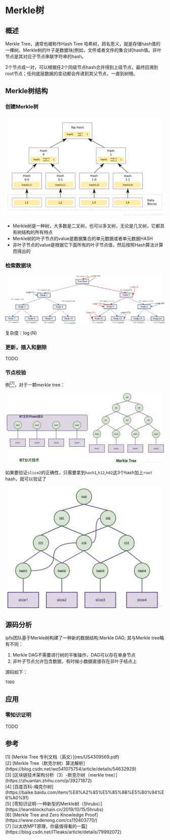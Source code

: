 # Merkle树



## 概述

Merkle Tree，通常也被称作Hash Tree 哈希树，顾名思义，就是存储hash值的一棵树。Merkle树的叶子是数据块(例如，文件或者文件的集合)的hash值。非叶节点是其对应子节点串联字符串的hash。

2个节点成一对，可以根据任2个同级节点hash合并得到上级节点，最终回溯到root节点；任何底层数据的变动都会传递到其父节点，一直到树根。



## Merkle树结构

### 创建Merkle树

![merkle_create.png](res/merkle_create.png)

- Merkle树是一种树，大多数是二叉树，也可以多叉树，无论是几叉树，它都具有树结构的所有特点
- Merkle树的叶子节点的value是数据集合的单元数据或者单元数据HASH
- 非叶子节点的value是根据它下面所有的叶子节点值，然后按照Hash算法计算而得出的

### 检索数据块

![merkle_check.png](res/merkle_check.png)

复杂度：$\log (N)$

### 更新，插入和删除

TODO

### 节点校验

例[<sup>[7]</sup>](#7)，对于一颗merkle tree：

![merkle_tree_check1.png](res/merkle_tree_check1.png)

如果要验证`slice2`的正确性，只需要拿到`hash1`,`h12`,`h02`这3个hash加上`root` hash，就可以验证了

![merkle_tree_check2.png](res/merkle_tree_check2.png)




## 源码分析

ipfs团队基于Merkle树构建了一种新的数据结构:Merkle DAG; 其与Merkle tree略有不同：

1. Merkle DAG不需要进行树的平衡操作，DAG可以存在单身节点
2. 非叶子节点允许包含数据，有时候小数据直接存在非叶子结点上

源码如下：

```C++
TODO
```


## 应用

### 零知识证明

TODO



## 参考

<div id="ref-1">[1] [Merkle Tree 专利文档（英文）](res/US4309569.pdf)</div>

<div id="ref-2">[2] [Merkle Tree（默克尔树）算法解析](https://blog.csdn.net/wo541075754/article/details/54632929)</div>

<div id="ref-3">[3] [区块链技术架构分析（3）-默克尔树（merkle tree）](https://zhuanlan.zhihu.com/p/39271872)</div>

<div id="ref-4">[4] [百度百科-梅克尔树](https://baike.baidu.com/item/%E6%A2%85%E5%85%8B%E5%B0%94%E6%A0%91)</div>

<div id="ref-5">[5] [零知识证明-一种新型的Merkle树（Shrubs）](https://learnblockchain.cn/2019/10/15/Shrubs)</div>

<div id="ref-6">[6] [Merkle Tree and Zero Knowledge Proof](https://www.codenong.com/cs110403770/)</div>

<div id="ref-7">[7] [以太坊MPT原理，你最值得看的一篇](https://blog.csdn.net/ITleaks/article/details/79992072)</div>

